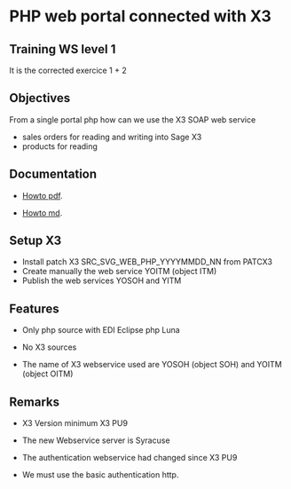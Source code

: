 # PHP web portal connected with X3

## Training WS level 1

It is the corrected exercice 1 + 2

## Objectives

From a single portal php how can we use the X3 SOAP web service 
* sales orders for reading and writing into Sage X3
* products     for reading

## Documentation

* [Howto pdf](https://github.com/Sage-ERP-X3/sample-x3-ws-php-webportal/blob/master/doc/pdf/Create_a_WebPortal_SageX3_WebServices.pdf).
	
* [Howto md](https://github.com/Sage-ERP-X3/sample-x3-ws-php-webportal/blob/master/doc/md/Create_a_WebPortal_SageX3_WebServices.md).

## Setup X3

* Install patch X3 SRC_SVG_WEB_PHP_YYYYMMDD_NN from PATCX3
* Create manually the web service YOITM (object ITM)
* Publish the web services YOSOH and YITM
	

## Features

* Only php source with EDI Eclipse php Luna

* No X3 sources

* The name of X3 webservice used are YOSOH (object SOH) and YOITM (object OITM)

## Remarks

* X3 Version minimum  X3 PU9

* The new Webservice server is Syracuse

* The authentication webservice had changed since X3 PU9

* We must use the basic authentication http.
